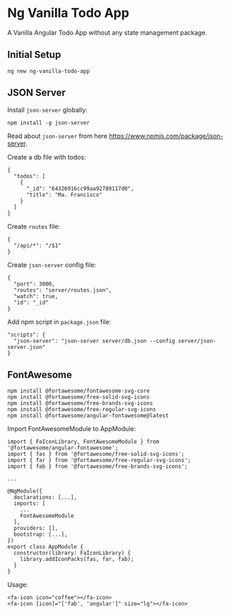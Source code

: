 # Ng Vanilla Todo App

A Vanilla Angular Todo App without any state management package.

## Initial Setup

```
ng new ng-vanilla-todo-app
```

## JSON Server

Install `json-server` globally:

```
npm install -g json-server
```

Read about `json-server` from here https://www.npmjs.com/package/json-server.

Create a db file with todos:

```
{
  "todos": [
    {
      "_id": "64326916cc99aa92789117d0",
      "title": "Ma. Francisco"
    }
  ]
}
```

Create `routes` file:

```
{
  "/api/*": "/$1"
}
```

Create `json-server` config file:

```
{
  "port": 3000,
  "routes": "server/routes.json",
  "watch": true,
  "id": "_id"
}
```

Add npm script in `package.json` file:

```
"scripts": {
  "json-server": "json-server server/db.json --config server/json-server.json"
}
```

## FontAwesome

```
npm install @fortawesome/fontawesome-svg-core
npm install @fortawesome/free-solid-svg-icons
npm install @fortawesome/free-brands-svg-icons
npm install @fortawesome/free-regular-svg-icons
npm install @fortawesome/angular-fontawesome@latest
```

Import FontAwesomeModule to AppModule:

```
import { FaIconLibrary, FontAwesomeModule } from '@fortawesome/angular-fontawesome';
import { fas } from '@fortawesome/free-solid-svg-icons';
import { far } from '@fortawesome/free-regular-svg-icons';
import { fab } from '@fortawesome/free-brands-svg-icons';

...

@NgModule({
  declarations: [...],
  imports: [
    ...
    FontAwesomeModule
  ],
  providers: [],
  bootstrap: [...],
})
export class AppModule {
  constructor(library: FaIconLibrary) {
    library.addIconPacks(fas, far, fab);
  }
}

```

Usage:

```
<fa-icon icon="coffee"></fa-icon>
<fa-icon [icon]="['fab', 'angular']" size="lg"></fa-icon>
```
